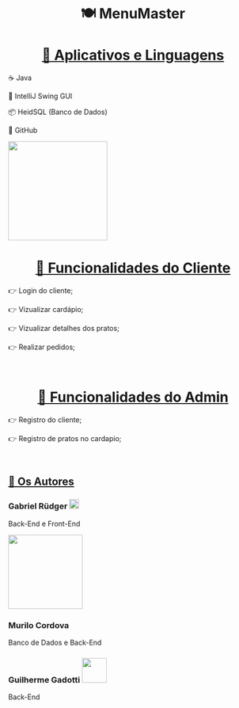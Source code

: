 <h1 align="center">🍽 MenuMaster</h1>

<h1 align="center">
    <a href="https://pt-br.reactjs.org/">🚀 Aplicativos e Linguagens </a>
</h1>
<p> ☕️ Java </p>
<p> 🌌 IntelliJ Swing GUI </p>
<p> 📦 HeidSQL (Banco de Dados) </p>
<p> 🥔 GitHub </p>

<img src="https://media.tenor.com/05u_m7AsVFEAAAAd/frango-andando-frango-assado-andando.gif"  width="200" height="200" width:200px height:200px>

<h1 align="center">
    <a href="https://pt-br.reactjs.org/">👥 Funcionalidades do Cliente </a>
</h1>
<p> 👉 Login do cliente;</p>
<p> 👉 Vizualizar cardápio;</p>
<p> 👉 Vizualizar detalhes dos pratos;</p>
<p> 👉 Realizar pedidos;</p>
<br>

<h1 align="center">
    <a href="https://pt-br.reactjs.org/">👤 Funcionalidades do Admin </a>
</h1>
<p> 👉 Registro do cliente;</p>
<p> 👉 Registro de pratos no cardapio;</p>
<br>

<h2 align="left">
    <a href="https://pt-br.reactjs.org/">🦅 Os Autores</a>
</h2>
<h3 align="left"> Gabriel Rüdger <img src="https://media.tenor.com/05u_m7AsVFEAAAAd/frango-andando-frango-assado-andando.gif"  width="20" height="20" width:200px height:200px> </h3>
<p>   Back-End e Front-End  </p>
<img src="https://media.tenor.com/-olKpbFHbNEAAAAM/cena.gif" width="150" height="150">


<h3 align="left">Murilo Cordova   
</h3>
<p>   Banco de Dados e Back-End</p>


<h3 align="left">Guilherme Gadotti <img src="https://media.tenor.com/LAI8l_qXRHYAAAAM/saul-goodman3d-saul.gif" width="50" height="50"  height:-40px>
</h3>
<p>   Back-End</p>



